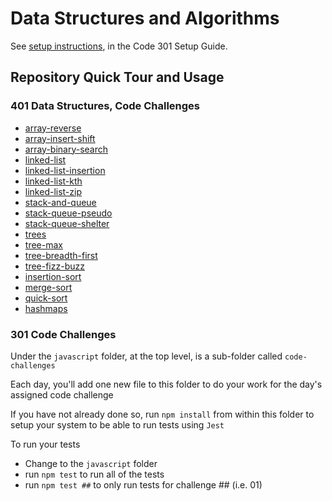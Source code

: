 # Data Structures and Algorithms

See [setup instructions](https://codefellows.github.io/setup-guide/code-301/3-code-challenges), in the Code 301 Setup Guide.

## Repository Quick Tour and Usage

### 401 Data Structures, Code Challenges

- [array-reverse](./c-sharp/array-reverse/README.md)
- [array-insert-shift](./c-sharp/array-insert-shift/README.md)
- [array-binary-search](./c-sharp/array-binary-search/README.md)
- [linked-list](./dotnet/DataStructures/README.md)
- [linked-list-insertion](./dotnet/DataStructures/README.md)
- [linked-list-kth](./dotnet/DataStructures/README.md)
- [linked-list-zip](./dotnet/DataStructures/README.md)
- [stack-and-queue](./dotnet/DataStructures/CodeChallenges/Lab09-stacks-and-queues/README.md)
- [stack-queue-pseudo](./dotnet/DataStructures/CodeChallenges/Lab10-stack-queue-pseudo/README.md)
- [stack-queue-shelter](./dotnet/DataStructures/CodeChallenges/Challenge12-stack-queue-animal-shelter/README.md)
- [trees](./dotnet/DataStructures/CodeChallenges/CC15-trees/README.md)
- [tree-max](./dotnet/DataStructures/CodeChallenges/CC16-tree-max/README.md)
- [tree-breadth-first](./dotnet/DataStructures/CodeChallenges/CC17-tree-breadth-first/README.md)
- [tree-fizz-buzz](./dotnet/DataStructures/CodeChallenges/CC18-FizzBuzz/README.md)
- [insertion-sort](./dotnet/DataStructures/CodeChallenges/CC26-insertion-sort/README.md)
- [merge-sort](./dotnet/DataStructures/CodeChallenges/CC27-merge-sort/README.md)
- [quick-sort](./dotnet/DataStructures/CodeChallenges/CC28-quick-sort/README.md)
- [hashmaps](./dotnet/DataStructures/CodeChallenges/CC29-hashmaps/README.md)

### 301 Code Challenges

Under the `javascript` folder, at the top level, is a sub-folder called `code-challenges`

Each day, you'll add one new file to this folder to do your work for the day's assigned code challenge

If you have not already done so, run `npm install` from within this folder to setup your system to be able to run tests using `Jest`

To run your tests

- Change to the `javascript` folder
- run `npm test` to run all of the tests
- run `npm test ##` to only run tests for challenge ## (i.e. 01)

